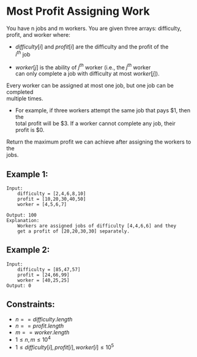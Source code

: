 # Most Profit Assigning Work

You have n jobs and m workers. You are given three arrays: difficulty,  
profit, and worker where:

* $difficulty[i]$ and $profit[i]$ are the difficulty and the profit of the  
    $i^{th}$ job

* $worker[j]$ is the ability of $j^{th}$ worker (i.e., the $j^{th}$ worker  
    can only complete a job with difficulty at most $worker[j]$).

Every worker can be assigned at most one job, but one job can be completed  
multiple times.

* For example, if three workers attempt the same job that pays $1, then the  
    total profit will be $3. If a worker cannot complete any job, their  
    profit is $0.

Return the maximum profit we can achieve after assigning the workers to the  
jobs.

 

## Example 1:

    Input: 
        difficulty = [2,4,6,8,10]
        profit = [10,20,30,40,50]
        worker = [4,5,6,7]

    Output: 100
    Explanation: 
        Workers are assigned jobs of difficulty [4,4,6,6] and they
        get a profit of [20,20,30,30] separately.

## Example 2:

    Input: 
        difficulty = [85,47,57]
        profit = [24,66,99]
        worker = [40,25,25]
    Output: 0
    
 

## Constraints:

* $n == difficulty.length$
* $n == profit.length$
* $m == worker.length$
* $1 \le n, m \le 10^4$
* $1 \le difficulty[i], profit[i], worker[i] \le 10^5$

